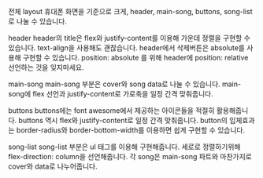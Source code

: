 전체 layout
휴대폰 화면을 기준으로 크게, header, main-song, buttons, song-list 로 나눌 수 있습니다.

header
header의 title은 flex와 justify-content를 이용해 가운데 정렬을 구현할 수 있습니다.
text-align을 사용해도 괜찮습니다.
header에서 삭제버튼은 absolute를 사용해 구현할 수 있습니다.
position: absolute 를 위해 header에 position: relative 선언하는 것을 잊지마세요.

main-song
main-song 부분은 cover와 song data로 나눌 수 있습니다.
main-song에 flex 선언과 justify-content로 가로축을 일정 간격 맞춰줍니다.

buttons
buttons에는 font awesome에서 제공하는 아이콘들을 적절히 활용해줍니다.
buttons 역시 flex와 justify-content로 일정 간격 맞춰줍니다.
button의 입체효과는 border-radius와 border-bottom-width를 이용하면 쉽게 구현할 수 있습니다.

song-list
song-list 부분은 ul 태그를 이용해 구현해줍니다.
세로로 정렬하기위해 flex-direction: column을 선언해줍니다.
각 song은 main-song 파트와 마찬가지로 cover와 data로 나누어줍니다.
